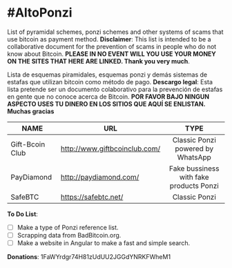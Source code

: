 # #AltoPonzi
List of pyramidal schemes, ponzi schemes and other systems of scams that use bitcoin as payment method.
**Disclaimer**: This list is intended to be a collaborative document for the prevention of scams in people who do not know about Bitcoin. **PLEASE IN NO EVENT WILL YOU USE YOUR MONEY ON THE SITES THAT HERE ARE LINKED. Thank you very much**.

Lista de esquemas piramidales, esquemas ponzi y demás sistemas de estafas que utilizan bitcoin como método de pago.
**Descargo legal**: Esta lista pretende ser un documento colaborativo para la prevención de estafas en gente que no conoce acerca de Bitcoin. **POR FAVOR BAJO NINGUN ASPECTO USES TU DINERO EN LOS SITIOS QUE AQUÍ SE ENLISTAN. Muchas gracias**

| NAME | URL | TYPE |
| ------------- | ------------- |:-------------:|
|	Gift-Bcoin Club	|	http://www.giftbcoinclub.com/ |	Classic Ponzi	powered by WhatsApp |
|	PayDiamond	|	http://paydiamond.com/ |	Fake bussiness with fake products Ponzi	|
|	SafeBTC	|	https://safebtc.net/ |	Classic Ponzi	|

**To Do List**:

- [ ] Make a type of Ponzi reference list.
- [ ] Scrapping data from BadBitcoin.org.
- [ ] Make a website in Angular to make a fast and simple search.

**Donations**: 1FaWYrdgr74H81zUdUU2JGGdYNRKFWheM1
